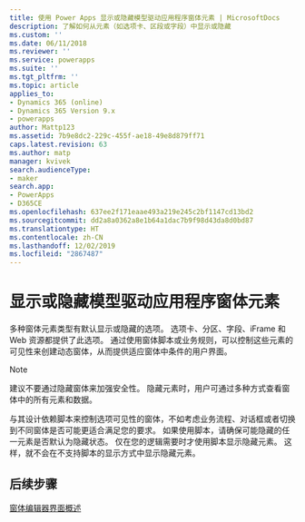 ```yaml
---
title: 使用 Power Apps 显示或隐藏模型驱动应用程序窗体元素 | MicrosoftDocs
description: 了解如何从元素（如选项卡、区段或字段）中显示或隐藏
ms.custom: ''
ms.date: 06/11/2018
ms.reviewer: ''
ms.service: powerapps
ms.suite: ''
ms.tgt_pltfrm: ''
ms.topic: article
applies_to:
- Dynamics 365 (online)
- Dynamics 365 Version 9.x
- powerapps
author: Mattp123
ms.assetid: 7b9e8dc2-229c-455f-ae18-49e8d879ff71
caps.latest.revision: 63
ms.author: matp
manager: kvivek
search.audienceType:
- maker
search.app:
- PowerApps
- D365CE
ms.openlocfilehash: 637ee2f171eaae493a219e245c2bf1147cd13bd2
ms.sourcegitcommit: dd2a8a0362a8e1b64a1dac7b9f98d43da8d0bd87
ms.translationtype: HT
ms.contentlocale: zh-CN
ms.lasthandoff: 12/02/2019
ms.locfileid: "2867487"
---
```

# <a name="show-or-hide-model-driven-app-form-elements"></a>显示或隐藏模型驱动应用程序窗体元素

 多种窗体元素类型有默认显示或隐藏的选项。 选项卡、分区、字段、iFrame 和 Web 资源都提供了此选项。 通过使用窗体脚本或业务规则，可以控制这些元素的可见性来创建动态窗体，从而提供适应窗体中条件的用户界面。  
  
> [!NOTE]
>  建议不要通过隐藏窗体来加强安全性。 隐藏元素时，用户可通过多种方式查看窗体中的所有元素和数据。 
  
 与其设计依赖脚本来控制选项可见性的窗体，不如考虑业务流程、对话框或者切换到不同窗体是否可能更适合满足您的要求。 如果使用脚本，请确保可能隐藏的任一元素是否默认为隐藏状态。 仅在您的逻辑需要时才使用脚本显示隐藏元素。 这样，就不会在不支持脚本的显示方式中显示隐藏元素。  

## <a name="next-steps"></a>后续步骤

[窗体编辑器界面概述](form-editor-user-interface-legacy.md)
